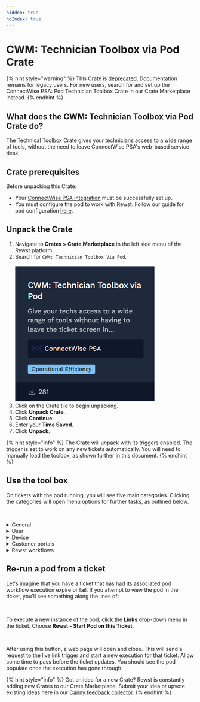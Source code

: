 ```yaml
---
hidden: true
noIndex: true
---
```


# CWM: Technician Toolbox via Pod Crate

{% hint style="warning" %}
This Crate is [deprecated](https://docs.rewst.help/documentation/crates/crate-deprecation-faq). Documentation remains for legacy users. For new users, search for and set up the ConnectWise PSA: Pod Technician Toolbox Crate in our Crate Marketplace instead.
{% endhint %}

## What does the CWM: Technician Toolbox via Pod Crate do?

The Technical Toolbox Crate gives your technicians access to a wide range of tools, without the need to leave ConnectWise PSA's web-based service desk.

## Crate prerequisites&#x20;

Before unpacking this Crate:

* Your [ConnectWise PSA integration](../../configuration/integrations/integration-guides/connectwise-integration-setup.md) must be successfully set up.
* You must configure the pod to work with Rewst. Follow our guide for pod configuration [here](https://docs.rewst.help/documentation/configuration/integrations/integration-guides/connectwise-integration-setup#connectwise-psa-pod-configuration).

## Unpack the Crate

1. Navigate to **Crates > Crate Marketplace** in the left side menu of the Rewst platform
2. Search for `CWM: Technician Toolbox Via Pod`_._\
   \
   ![](<../../../.gitbook/assets/image (133).png>)
3. Click on the Crate tile to begin unpacking.
4. Click **Unpack Crate**.
5. Click **Continue**.
6. Enter your **Time Saved**.
7. Click **Unpack**.

{% hint style="info" %}
The Crate will unpack with its triggers enabled. The trigger is set to work on any new tickets automatically. You will need to manually load the toolbox, as shown further in this document.
{% endhint %}

## Use the tool box

On tickets with the pod running, you will see five main categories. Clicking the categories will open menu options for further tasks, as outlined below.&#x20;

<figure><img src="../../../.gitbook/assets/Default View.png" alt=""><figcaption></figcaption></figure>

<details>

<summary>General</summary>

* Run AD Sync

</details>

<details>

<summary>User</summary>

* Reset Contact Password
* Send 2FA Request
* View User Information

</details>

<details>

<summary>Device</summary>

* View Uptime
* View Device Information
* Reboot Device
* Restart Print Spooler

</details>

<details>

<summary>Customer portals</summary>

* M365
* Exchange
* Azure
* Azure AD
* Teams
* MEM (Intune)

</details>

<details>

<summary>Rewst workflows</summary>

* Onboarding Form
* Offboarding Form
* Manage Group Membership
* Add User to Mailbox
* Manage MFA

</details>

## Re-run a pod from a ticket <a href="#re-running-a-pod-from-a-ticket" id="re-running-a-pod-from-a-ticket"></a>

Let's imagine that you have a ticket that has had its associated pod workflow execution expire or fail. If you attempt to view the pod in the ticket, you'll see something along the lines of:

<figure><img src="../../../.gitbook/assets/Screenshot 2024-04-10 at 3.47.03 PM (1).png" alt=""><figcaption></figcaption></figure>

To execute a new instance of the pod, click the **Links** drop-down menu in the ticket. Choose **Rewst - Start Pod on this Ticket**.

<figure><img src="../../../.gitbook/assets/Screenshot 2024-04-10 at 3.47.15 PM.png" alt="" width="326"><figcaption></figcaption></figure>

After using this button, a web page will open and close. This will send a request to the live link trigger and start a new execution for that ticket. Allow some time to pass before the ticket updates. You should see the pod populate once the execution has gone through.

{% hint style="info" %}
Got an idea for a new Crate? Rewst is constantly adding new Crates to our Crate Marketplace. Submit your idea or upvote existing ideas here in our [Canny feedback collector](https://rewst.canny.io/crates).
{% endhint %}
